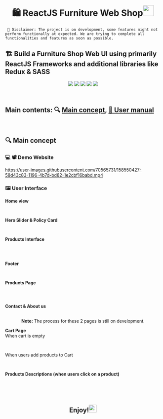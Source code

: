 <h1 align="center"><b>🛍️ ReactJS Furniture Web Shop</b><img src="https://media.giphy.com/media/hvRJCLFzcasrR4ia7z/giphy.gif" width="35"></h1>

     📝 Disclaimer: The project is on development, some features might not perform functionally at expected. We are trying to complete all functionalities and features as soon as possible.

## 🏗️ Build a Furniture Shop Web UI using primarily ReactJS  Frameworks and additional libraries like Redux & SASS
<p align="center">
  <a href="https://www.reactjs.org/"><img src="https://img.shields.io/badge/React-20232A?style=for-the-badge&logo=react&logoColor=61DAFB"/></a>
    <a href="#"><img src="https://img.shields.io/badge/JavaScript-323330?style=for-the-badge&logo=javascript&logoColor=F7DF1E)"/></a>
    <a href="https://sass-lang.com/"><img src="https://img.shields.io/badge/Sass-CC6699?style=for-the-badge&logo=sass&logoColor=white"/></a>
    <a href="https://redux.js.org/"><img src="https://img.shields.io/badge/Redux-593D88?style=for-the-badge&logo=redux&logoColor=white"/></a>
    <a href="https://redux.js.org/"><img src="https://img.shields.io/badge/React_Router-CA4245?style=for-the-badge&logo=react-router&logoColor=white"/></a>
</p>
<br>

## Main contents: 🔍 [**Main concept**](https://github.com/softking0503/furniture_shop_uda), [**📕 User manual**](https://github.com/softking0503/furniture_shop_uda#-user-manual)
<br>

## 🔍 **Main concept**

### 💻 📽️ Demo Website

https://user-images.githubusercontent.com/70565731/158550427-58d43c83-1196-4b7d-bd82-1e2cbf16babd.mp4

### 🖼️ User Interface
<summary><b>Home view</b></summary>
  <br/>
  <p align="center">
    <a href="https://github.com/softking0503"><img alt="" src="https://user-images.githubusercontent.com/70565731/158555177-92dbe15f-00d6-45fe-8b48-2a708360c188.png"/></a>
<br/>

<summary><b>Hero Slider & Policy Card</b></summary>
<br/>
  <p align="center">
    <a href="https://github.com/softking0503"><img alt="" src="https://user-images.githubusercontent.com/70565731/158559646-47a0c0df-5e4f-41ec-a0d0-37d5ee8c8916.png"/></a>
<br/>

<summary><b>Products Interface</b></summary>
<br/>
  <p align="center">
    <a href="https://github.com/softking0503"><img alt="" src="https://user-images.githubusercontent.com/70565731/158559790-76263664-a062-4167-9bef-28499841b0fb.png"/></a>
    <a href="https://github.com/softking0503"><img alt="" src="https://user-images.githubusercontent.com/70565731/158559804-27354ae1-17a6-4ca9-874d-1aaa55ffe650.png"/></a>
    <a href="https://github.com/softking0503"><img alt="" src="https://user-images.githubusercontent.com/70565731/158559815-35498fb6-85ce-4e9f-9f21-294bdf98f99f.png"/></a>
    <a href="https://github.com/softking0503"><img alt="" src="https://user-images.githubusercontent.com/70565731/158559821-d58ee105-76f0-437a-b477-8e34a4258741.png"/></a>
    <a href="https://github.com/softking0503"><img alt="" src="https://user-images.githubusercontent.com/70565731/158559831-1ddd67b6-fe0f-4438-9f19-ad213f6c4740.png"/></a>
<br/>

<summary><b>Footer</b></summary>
<br/>
  <p align="center">
    <a href="https://github.com/softking0503"><img alt="" src="https://user-images.githubusercontent.com/70565731/158572156-e0853582-1353-4c8e-85bb-4b4859fbcac0.png"/></a>
<br/>

<summary><b>Products Page</b></summary>
<br/>
  <p align="center">
    <a href="https://github.com/softking0503"><img alt="" src="https://user-images.githubusercontent.com/70565731/158560461-5562a2a5-ef3b-4c22-96ca-dcfb8cc67009.png"/></a>
  <p align="center">
    <a href="https://github.com/softking0503"><img alt="" src="https://user-images.githubusercontent.com/70565731/158560480-43a748bd-e6e2-4072-b17f-b9dcf15aedd9.png"/></a>
<br/>

<summary><b>Contact & About us</b></summary>
<br/>
  <p align="center">
    <b>Note:</b> The process for these 2 pages is still on development.
<br/>

<summary><b>Cart Page</b></summary>
<summary><span>When cart is empty</b></span>
<br>
<br/>
  <p align="center">
    <a href="https://github.com/softking0503"><img alt="" src="https://user-images.githubusercontent.com/70565731/158561335-5714ad95-33cf-4a70-bfb1-4c56d97f2470.png"/></a>
    <br>
<summary><span>When users add products to Cart</b></span>
<br>
<br/>
<p align="center">
    <a href="https://github.com/softking0503"><img alt="" src="https://user-images.githubusercontent.com/70565731/158561614-1b768059-1d85-4a47-b82e-aa204028d871.png"/></a>
<br/>

<summary><b>Products Descriptions (when users click on a product)</b></summary>
<br/>
  <p align="center">
    <a href="https://github.com/softking0503"><img alt="" src="https://user-images.githubusercontent.com/70565731/158561822-1a32f313-7090-4380-a51f-7903c80ff943.png"/></a>
    <br>
    <p align="center">
    <a href="https://github.com/softking0503"><img alt="" src="https://user-images.githubusercontent.com/70565731/158561845-b8108253-858e-4d45-824d-a2dc89519572.png"/></a>
<br/>
<br>

<h2 align="center"><b>Enjoy!</b><img src="https://media.giphy.com/media/hvRJCLFzcasrR4ia7z/giphy.gif" width="25"></h2>
